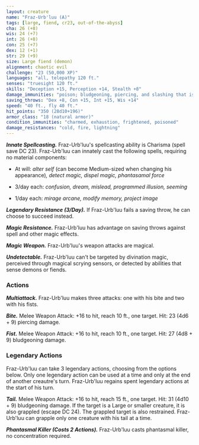 ```yaml
---
layout: creature
name: "Fraz-Urb'luu (A)"
tags: [large, fiend, cr23, out-of-the-abyss]
cha: 26 (+8)
wis: 24 (+7)
int: 26 (+8)
con: 25 (+7)
dex: 12 (+1)
str: 29 (+9)
size: Large fiend (demon)
alignment: chaotic evil
challenge: "23 (50,000 XP)"
languages: "all, telepathy 120 ft."
senses: "truesight 120 ft."
skills: "Deception +15, Perception +14, Stealth +8"
damage_immunities: "poison; bludgeoning, piercing, and slashing that is nonmagical"
saving_throws: "Dex +8, Con +15, Int +15, Wis +14"
speed: "40 ft., fly 40 ft."
hit_points: "350 (28d10+196)"
armor_class: "18 (natural armor)"
condition_immunities: "charmed, exhaustion, frightened, poisoned"
damage_resistances: "cold, fire, lightning"
---
```


***Innate Spellcasting.*** Fraz-Urb'luu's spellcasting ability is Charisma (spell save DC 23). Fraz-Urb'luu can innately cast the following spells, requiring no material components:

* At will: <i>alter self </i>(can become Medium-sized when changing his appearance)<i>, detect magic, dispel magic, phantasamal force</i>

* 3/day each: <i>confusion, dream, mislead, programmed illusion, seeming</i>

* 1/day each: <i>mirage arcane, modify memory, project image</i>

***Legendary Resistance (3/Day).*** If Fraz-Urb'luu fails a saving throw, he can choose to succeed instead.

***Magic Resistance.*** Fraz-Urb'luu has advantage on saving throws against spell and other magic effects.

***Magic Weapon.*** Fraz-Urb'luu's weapon attacks are magical.

***Undetectable.*** Fraz-Urb'luu can't be targeted by divination magic, perceived through magical scrying sensors, or detected by abilities that sense demons or fiends.

### Actions

***Multiattack.*** Fraz-Urb'luu makes three attacks: one with his bite and two with his fists.

***Bite.*** Melee Weapon Attack: +16 to hit, reach 10 ft., one target. Hit: 23 (4d6 + 9) piercing damage.

***Fist.*** Melee Weapon Attack: +16 to hit, reach 10 ft., one target. Hit: 27 (4d8 + 9) bludgeoning damage.

### Legendary Actions

Fraz-Urb'luu can take 3 legendary actions, choosing from the options below. Only one legendary action can be used at a time and only at the end of another creautre's turn. Fraz-Urb'luu regains spent legendary actions at the start of his turn.

***Tail.*** Melee Weapon Attack: +16 to hit, reach 15 ft., one target. Hit: 31 (4d10 + 9) bludgeoning damage. If the target is a Large or smaller creature, it is also grappled (escape DC 24). The grappled target is also restrained. Fraz-Urb'luu can grapple only one creature with his tail at a time.

***Phantasmal Killer (Costs 2 Actions).*** Fraz-Urb'luu casts phantasmal killer, no concentration required.
